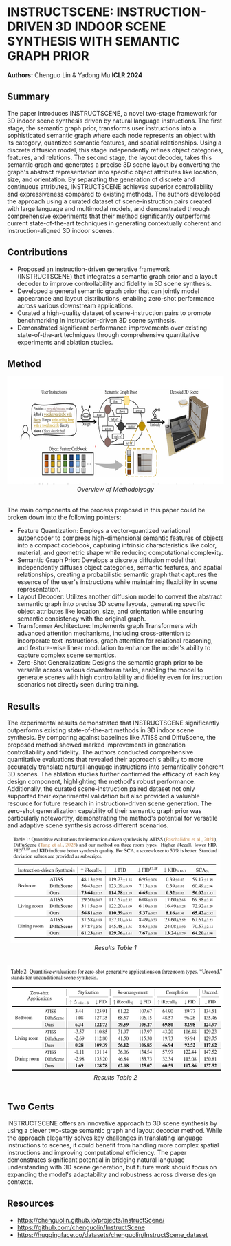 # INSTRUCTSCENE: INSTRUCTION-DRIVEN 3D INDOOR SCENE SYNTHESIS WITH SEMANTIC GRAPH PRIOR

**Authors:** Chenguo Lin & Yadong Mu
**ICLR 2024**
## Summary

The paper introduces INSTRUCTSCENE, a novel two-stage framework for 3D indoor scene synthesis driven by natural language instructions. The first stage, the semantic graph prior, transforms user instructions into a sophisticated semantic graph where each node represents an object with its category, quantized semantic features, and spatial relationships. Using a discrete diffusion model, this stage independently refines object categories, features, and relations. The second stage, the layout decoder, takes this semantic graph and generates a precise 3D scene layout by converting the graph's abstract representation into specific object attributes like location, size, and orientation. By separating the generation of discrete and continuous attributes, INSTRUCTSCENE achieves superior controllability and expressiveness compared to existing methods. The authors developed the approach using a curated dataset of scene-instruction pairs created with large language and multimodal models, and demonstrated through comprehensive experiments that their method significantly outperforms current state-of-the-art techniques in generating contextually coherent and instruction-aligned 3D indoor scenes.

## Contributions

- Proposed an instruction-driven generative framework (INSTRUCTSCENE) that integrates a semantic graph prior and a layout decoder to improve controllability and fidelity in 3D scene synthesis.
- Developed a general semantic graph prior that can jointly model appearance and layout distributions, enabling zero-shot performance across various downstream applications.
- Curated a high-quality dataset of scene-instruction pairs to promote benchmarking in instruction-driven 3D scene synthesis.
- Demonstrated significant performance improvements over existing state-of-the-art techniques through comprehensive quantitative experiments and ablation studies.

## Method

<p align = "center">
<img src="../images/instructscene.png" height=250>
<br><i>Overview of Methodolyogy</i> <br></br></p>

The main components of the process proposed in this paper could be broken down into the following pointers:

- Feature Quantization: Employs a vector-quantized variational autoencoder to compress high-dimensional semantic features of objects into a compact codebook, capturing intrinsic characteristics like color, material, and geometric shape while reducing computational complexity.
- Semantic Graph Prior: Develops a discrete diffusion model that independently diffuses object categories, semantic features, and spatial relationships, creating a probabilistic semantic graph that captures the essence of the user's instructions while maintaining flexibility in scene representation.
- Layout Decoder: Utilizes another diffusion model to convert the abstract semantic graph into precise 3D scene layouts, generating specific object attributes like location, size, and orientation while ensuring semantic consistency with the original graph.
- Transformer Architecture: Implements graph Transformers with advanced attention mechanisms, including cross-attention to incorporate text instructions, graph attention for relational reasoning, and feature-wise linear modulation to enhance the model's ability to capture complex scene semantics.
- Zero-Shot Generalization: Designs the semantic graph prior to be versatile across various downstream tasks, enabling the model to generate scenes with high controllability and fidelity even for instruction scenarios not directly seen during training.

## Results

The experimental results demonstrated that INSTRUCTSCENE significantly outperforms existing state-of-the-art methods in 3D indoor scene synthesis. By comparing against baselines like ATISS and DiffuScene, the proposed method showed marked improvements in generation controllability and fidelity. The authors conducted comprehensive quantitative evaluations that revealed their approach's ability to more accurately translate natural language instructions into semantically coherent 3D scenes. The ablation studies further confirmed the efficacy of each key design component, highlighting the method's robust performance. Additionally, the curated scene-instruction paired dataset not only supported their experimental validation but also provided a valuable resource for future research in instruction-driven scene generation. The zero-shot generalization capability of their semantic graph prior was particularly noteworthy, demonstrating the method's potential for versatile and adaptive scene synthesis across different scenarios.

<p align = "center">
<img src="../images/instructscene_results_1.png" height=250>
<br><i>Results Table 1</i> <br></br></p>

<p align = "center">
<img src="../images/instructscene_results_2.png" height=250>
<br><i>Results Table 2</i> <br></br></p>


## Two Cents

INSTRUCTSCENE offers an innovative approach to 3D scene synthesis by using a clever two-stage semantic graph and layout decoder method. While the approach elegantly solves key challenges in translating language instructions to scenes, it could benefit from handling more complex spatial instructions and improving computational efficiency. The paper demonstrates significant potential in bridging natural language understanding with 3D scene generation, but future work should focus on expanding the model's adaptability and robustness across diverse design contexts.

## Resources

- https://chenguolin.github.io/projects/InstructScene/
- https://github.com/chenguolin/InstructScene
- https://huggingface.co/datasets/chenguolin/InstructScene_dataset

